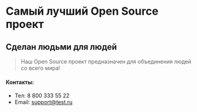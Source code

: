 # Самый лучший Open Source проект

## Сделан людьми для людей

> Наш Open Source проект предназначен для объединения людей со всего мира!

#### Контакты:
- Тел: 8 800 333 55 22
- Email: support@test.ru